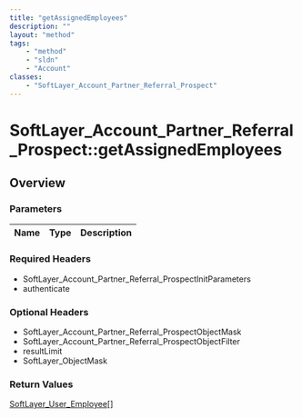 ```yaml
---
title: "getAssignedEmployees"
description: ""
layout: "method"
tags:
    - "method"
    - "sldn"
    - "Account"
classes:
    - "SoftLayer_Account_Partner_Referral_Prospect"
---
```

# SoftLayer_Account_Partner_Referral_Prospect::getAssignedEmployees
## Overview 


### Parameters 
|Name | Type | Description |
| --- | --- | --- |


### Required Headers
* SoftLayer_Account_Partner_Referral_ProspectInitParameters
* authenticate

### Optional Headers
* SoftLayer_Account_Partner_Referral_ProspectObjectMask
* SoftLayer_Account_Partner_Referral_ProspectObjectFilter
* resultLimit
* SoftLayer_ObjectMask

### Return Values
<a href='/reference/datatypes/SoftLayer_User_Employee'>SoftLayer_User_Employee[] </a>
